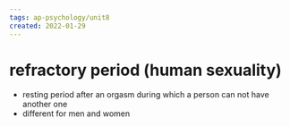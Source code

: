```yaml
---
tags: ap-psychology/unit8 
created: 2022-01-29
---
```


# refractory period (human sexuality)

- resting period after an orgasm during which a person can not have another one
- different for men and women

<!---->